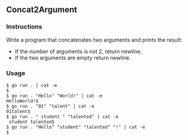 ## Concat2Argument

### Instructions

Write a program that concatenates two arguments  and prints the result:
- If the number of arguments is not 2, return newline.
- If the two arguments are empty return newline.  

### Usage

```console
$ go run . | cat -e
$
$ go run . "Hello" "World!" | cat -e
HelloWorld!$
$ go run . "01" "talent" | cat -e
01talent$
$ go run . " student " "talented" | cat -e
 student talented$
$ go run . "Hello" "student" "talented" "!" | cat -e
$
``` 